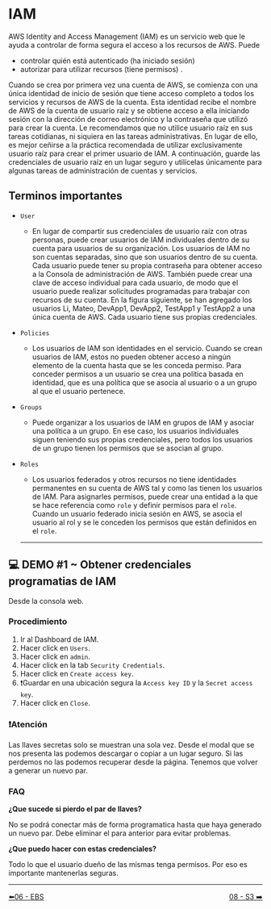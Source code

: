 # IAM

AWS Identity and Access Management (IAM) es un servicio web que le ayuda a controlar de forma segura el acceso a los recursos de AWS. Puede 

- controlar quién está autenticado (ha iniciado sesión) 
- autorizar para utilizar recursos (tiene permisos) .

Cuando se crea por primera vez una cuenta de AWS, se comienza con una única identidad de inicio de sesión que tiene acceso completo a todos los servicios y recursos de AWS de la cuenta. Esta identidad recibe el nombre de AWS de la cuenta de usuario raíz y se obtiene acceso a ella iniciando sesión con la dirección de correo electrónico y la contraseña que utilizó para crear la cuenta. Le recomendamos que no utilice usuario raíz en sus tareas cotidianas, ni siquiera en las tareas administrativas. En lugar de ello, es mejor ceñirse a la práctica recomendada de utilizar exclusivamente usuario raíz para crear el primer usuario de IAM. A continuación, guarde las credenciales de usuario raíz en un lugar seguro y utilícelas únicamente para algunas tareas de administración de cuentas y servicios.

## Terminos importantes

- `User`
  - En lugar de compartir sus credenciales de usuario raíz con otras personas, puede crear usuarios de IAM individuales dentro de su cuenta para usuarios de su organización. Los usuarios de IAM no son cuentas separadas, sino que son usuarios dentro de su cuenta. Cada usuario puede tener su propia contraseña para obtener acceso a la Consola de administración de AWS. También puede crear una clave de acceso individual para cada usuario, de modo que el usuario puede realizar solicitudes programadas para trabajar con recursos de su cuenta. En la figura siguiente, se han agregado los usuarios Li, Mateo, DevApp1, DevApp2, TestApp1 y TestApp2 a una única cuenta de AWS. Cada usuario tiene sus propias credenciales.
- `Policies`
  - Los usuarios de IAM son identidades en el servicio. Cuando se crean usuarios de IAM, estos no pueden obtener acceso a ningún elemento de la cuenta hasta que se les conceda permiso. Para conceder permisos a un usuario se crea una política basada en identidad, que es una política que se asocia al usuario o a un grupo al que el usuario pertenece.
- `Groups`
  - Puede organizar a los usuarios de IAM en grupos de IAM y asociar una política a un grupo. En ese caso, los usuarios individuales siguen teniendo sus propias credenciales, pero todos los usuarios de un grupo tienen los permisos que se asocian al grupo. 
- `Roles`
  - Los usuarios federados y otros recursos no tiene identidades permanentes en su cuenta de AWS tal y como las tienen los usuarios de IAM. Para asignarles permisos, puede crear una entidad a la que se hace referencia como `role` y definir permisos para el `role`. Cuando un usuario federado inicia sesión en AWS, se asocia el usuario al rol y se le conceden los permisos que están definidos en el `role`.

  ---

## 💻 DEMO #1 ~ Obtener credenciales programatias de IAM <a name="demo013"></a>

Desde la consola web.

### Procedimiento

1. Ir al Dashboard de IAM.
2. Hacer click en `Users`.
3. Hacer click en `admin`.
4. Hacer click en la tab `Security Credentials`.
5. Hacer click en `Create access key`.
6. ❗Guardar en una ubicación segura la `Access key ID` y la `Secret access key`.
7. Hacer click en `Close`.

### ❗Atención

Las llaves secretas solo se muestran una sola vez. Desde el modal que se nos presenta las podemos descargar o copiar a un lugar seguro. Si las perdemos no las podemos recuperar desde la página. Tenemos que volver a generar un nuevo par.

### FAQ

**¿Que sucede si pierdo el par de llaves?**

No se podrá conectar más de forma programatica hasta que haya generado un nuevo par. Debe eliminar el para anterior para evitar problemas.

**¿Que puedo hacer con estas credenciales?**

Todo lo que el usuario dueño de las mismas tenga permisos. Por eso es importante mantenerlas seguras.

---
<div style="width: 100%">
  <div style="float: left"><a href="../guias/06_ebs.md">⬅️06 - EBS</a></div>
  <div style="float: right"><a href="../guias/09_s3.md">08 - S3 ➡️</a></div>
</div>